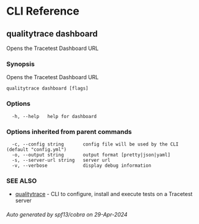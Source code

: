 # CLI Reference
## qualitytrace dashboard

Opens the Tracetest Dashboard URL

### Synopsis

Opens the Tracetest Dashboard URL

```
qualitytrace dashboard [flags]
```

### Options

```
  -h, --help   help for dashboard
```

### Options inherited from parent commands

```
  -c, --config string       config file will be used by the CLI (default "config.yml")
  -o, --output string       output format [pretty|json|yaml]
  -s, --server-url string   server url
  -v, --verbose             display debug information
```

### SEE ALSO

* [qualitytrace](qualitytrace.md)	 - CLI to configure, install and execute tests on a Tracetest server

###### Auto generated by spf13/cobra on 29-Apr-2024
